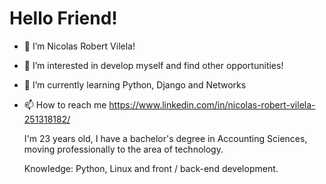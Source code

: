 # Hello Friend!

- 👋 I’m Nicolas Robert Vilela!
- 👀 I’m interested in develop myself and find other opportunities!
- 🌱 I’m currently learning Python, Django and Networks
- 📫 How to reach me https://www.linkedin.com/in/nicolas-robert-vilela-251318182/

  I'm 23 years old, I have a bachelor's degree in Accounting Sciences, moving professionally to the area of technology.

  Knowledge: Python, Linux and front / back-end development.
